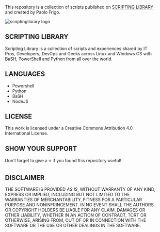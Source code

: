 
This repository is a collection of scripts published on [SCRIPTING LIBRARY](http://www.scriptinglibrary.com) and created by Paolo Frigo. 

![scriptinglibrary logo](Media/mini_logo.png)

## SCRIPTING LIBRARY
Scripting Library is a collection of scripts and experiences shared by IT Pros, Developers, DevOps and Geeks across Linux and Windows OS with BaSH, PowerShell and Python from all over the world.

## LANGUAGES
* Powershell
* Python
* BaSH
* NodeJS

## LICENSE

This work is licensed under a Creative Commons Attribution 4.0 International License.

## SHOW YOUR SUPPORT
Don't forget to give a ⭐️ if you found this repository useful!


## DISCLAIMER
THE SOFTWARE IS PROVIDED *AS IS*, WITHOUT WARRANTY OF ANY KIND, EXPRESS OR 
IMPLIED, INCLUDING BUT NOT LIMITED TO THE WARRANTIES OF MERCHANTABILITY, 
FITNESS FOR A PARTICULAR PURPOSE AND NONINFRINGEMENT. IN NO EVENT SHALL THE 
AUTHORS OR COPYRIGHT HOLDERS BE LIABLE FOR ANY CLAIM, DAMAGES OR OTHER 
LIABILITY, WHETHER IN AN ACTION OF CONTRACT, TORT OR OTHERWISE, ARISING FROM, 
OUT OF OR IN CONNECTION WITH THE SOFTWARE OR THE USE OR OTHER DEALINGS IN THE 
SOFTWARE.

